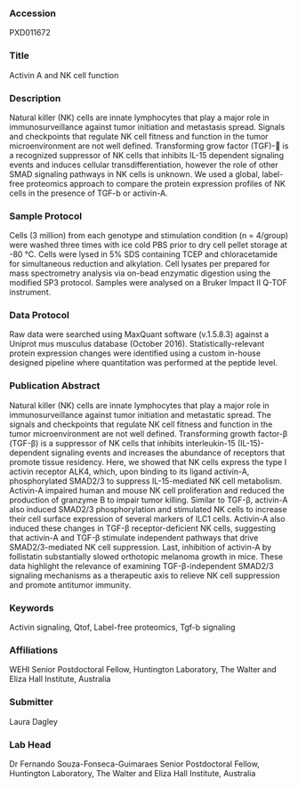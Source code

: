 ### Accession
PXD011672

### Title
Activin A and NK cell function

### Description
Natural killer (NK) cells are innate lymphocytes that play a major role in immunosurveillance against tumor initiation and metastasis spread. Signals and checkpoints that regulate NK cell fitness and function in the tumor microenvironment are not well defined. Transforming grow factor (TGF)- is a recognized suppressor of NK cells that inhibits IL-15 dependent signaling events and induces cellular transdifferentiation, however the role of other SMAD signaling pathways in NK cells is unknown. We used a global, label-free proteomics approach to compare the protein expression profiles of NK cells in the presence of TGF-b or activin-A.

### Sample Protocol
Cells (3 million) from each genotype and stimulation condition (n = 4/group) were washed three times with ice cold PBS prior to dry cell pellet storage at -80 °C. Cells were lysed in 5% SDS containing TCEP and chloracetamide for simultaneous reduction and alkylation. Cell lysates per prepared for mass spectrometry analysis via on-bead enzymatic digestion using the modified SP3 protocol. Samples were analysed on a Bruker Impact II Q-TOF instrument.

### Data Protocol
Raw data were searched using MaxQuant software (v.1.5.8.3) against a Uniprot mus musculus database (October 2016). Statistically-relevant protein expression changes were identified using a custom in-house designed pipeline where quantitation was performed at the peptide level.

### Publication Abstract
Natural killer (NK) cells are innate lymphocytes that play a major role in immunosurveillance against tumor initiation and metastatic spread. The signals and checkpoints that regulate NK cell fitness and function in the tumor microenvironment are not well defined. Transforming growth factor-&#x3b2; (TGF-&#x3b2;) is a suppressor of NK cells that inhibits interleukin-15 (IL-15)-dependent signaling events and increases the abundance of receptors that promote tissue residency. Here, we showed that NK cells express the type I activin receptor ALK4, which, upon binding to its ligand activin-A, phosphorylated SMAD2/3 to suppress IL-15-mediated NK cell metabolism. Activin-A impaired human and mouse NK cell proliferation and reduced the production of granzyme B to impair tumor killing. Similar to TGF-&#x3b2;, activin-A also induced SMAD2/3 phosphorylation and stimulated NK cells to increase their cell surface expression of several markers of ILC1 cells. Activin-A also induced these changes in TGF-&#x3b2; receptor-deficient NK cells, suggesting that activin-A and TGF-&#x3b2; stimulate independent pathways that drive SMAD2/3-mediated NK cell suppression. Last, inhibition of activin-A by follistatin substantially slowed orthotopic melanoma growth in mice. These data highlight the relevance of examining TGF-&#x3b2;-independent SMAD2/3 signaling mechanisms as a therapeutic axis to relieve NK cell suppression and promote antitumor immunity.

### Keywords
Activin signaling, Qtof, Label-free proteomics, Tgf-b signaling

### Affiliations
WEHI
Senior Postdoctoral Fellow, Huntington Laboratory, The Walter and Eliza Hall Institute, Australia

### Submitter
Laura Dagley

### Lab Head
Dr Fernando Souza-Fonseca-Guimaraes
Senior Postdoctoral Fellow, Huntington Laboratory, The Walter and Eliza Hall Institute, Australia


